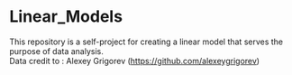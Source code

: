 # Linear_Models

This repository is a self-project for creating a linear model that serves the purpose of data analysis.<br />
Data credit to : Alexey Grigorev (https://github.com/alexeygrigorev)
